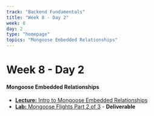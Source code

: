 ```yaml
---
track: "Backend Fundamentals"
title: "Week 8 - Day 2"
week: 8
day: 2
type: "homepage"
topics: "Mongoose Embedded Relationships"
---
```



# Week 8 - Day 2

#### Mongoose Embedded Relationships
- [**Lecture:** Intro to Mongoose Embedded Relationships](/backend-fundamentals/week-8/day-2/lecture-materials/intro-to-mongoose-embedded-relationships/)
- [**Lab:** Mongoose Flights Part 2 of 3](/backend-fundamentals/week-8/day-2/labs/mongoose-flights-part-2/) - **Deliverable**